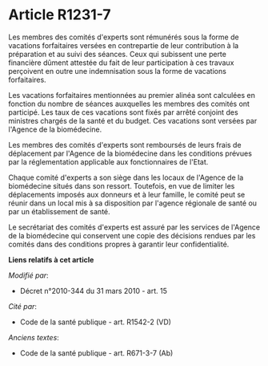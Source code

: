 # Article R1231-7

Les membres des comités d'experts sont rémunérés sous la forme de vacations forfaitaires versées en contrepartie de leur
contribution à la préparation et au suivi des séances. Ceux qui subissent une perte financière dûment attestée du fait de
leur participation à ces travaux perçoivent en outre une indemnisation sous la forme de vacations forfaitaires.

Les vacations forfaitaires mentionnées au premier alinéa sont calculées en fonction du nombre de séances auxquelles les
membres des comités ont participé. Les taux de ces vacations sont fixés par arrêté conjoint des ministres chargés de la santé
et du budget. Ces vacations sont versées par l'Agence de la biomédecine.

Les membres des comités d'experts sont remboursés de leurs frais de déplacement par l'Agence de la biomédecine dans les
conditions prévues par la réglementation applicable aux fonctionnaires de l'Etat.

Chaque comité d'experts a son siège dans les locaux de l'Agence de la biomédecine situés dans son ressort. Toutefois, en vue
de limiter les déplacements imposés aux donneurs et à leur famille, le comité peut se réunir dans un local mis à sa
disposition par l'agence régionale de santé  ou par un établissement de santé.

Le secrétariat des comités d'experts est assuré par les services de l'Agence de la biomédecine qui conservent une copie des
décisions rendues par les comités dans des conditions propres à garantir leur confidentialité.

**Liens relatifs à cet article**

_Modifié par_:

  - Décret n°2010-344 du 31 mars 2010 - art. 15

_Cité par_:

  - Code de la santé publique - art. R1542-2 (VD)

_Anciens textes_:

  - Code de la santé publique - art. R671-3-7 (Ab)
